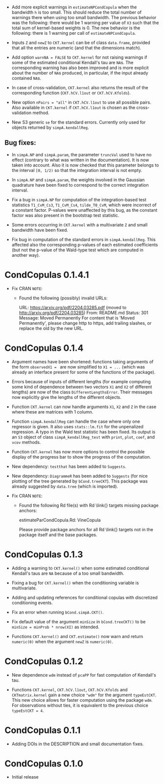
* Add more explicit warnings in `estimateNPCondCopula` when the bandwidth `h`
is too small. This should reduce the total number of warnings there when using
too small bandwidth. The previous behavior was the following: there would be 1
warning per value of `X3` such that the total sum of kernel-based weights is 0.
The new behavior is the following: there is 1 warning per call of
`estimateNPCondCopula`.

* Inputs `Z` and `newZ` to `CKT.kernel` can be of class `data.frame`, provided
that all the entries are numeric (and that the dimensions match).

* Add option `warnNA = FALSE` to `CKT.kernel` for not raising warnings if some
of the estimated conditional Kendall's tau are `NA`s. The corresponding warning
has also been improved and is more explicit about the number of `NA`s produced,
in particular, if the input already contained `NA`s.

* In case of cross-validation, `CKT.kernel` also returns the result of the
corresponding function (`CKT.hCV.l1out` or `CKT.hCV.Kfolds`).

* New option `nPairs = "all"` in `CKT.hCV.l1out` to use all possible pairs.
Also available in `CKT.kernel` if `CKT.hCV.l1out` is chosen as the cross-validation
method.

* New S3 generic `se` for the standard errors. Currently only used for objects
returned by `simpA.kendallReg`.


## Bug fixes:

* In `simpA.NP` and `simpA.param`, the parameter `truncVal` used to have no
effect (contrary to what was written in the documentation). It is now taken into
account. Also it is now checked that this parameter belongs to the interval
`[0, 1/2)` so that the integration interval is not empty.

* In `simpA.NP` and `simpA.param`, the weights involved in the Gaussian quadrature
have been fixed to correspond to the correct integration interval.

* Fix a bug in `simpA.NP` for computation of the integration-based test statistics
`T1_CvM_Cs3`, `T1_CvM_Cs4`, `tilde_T0_CvM`, which were incorrect of a constant
factor. P-values were unaffected by this bug, as the constant factor was also
present in the bootstrap test statistic.

* Some errors occurring in `CKT.kernel` with a multivariate `Z` and small
bandwidth have been fixed.

* Fix bug in computation of the standard errors in `simpA.kendallReg`. This
affected also the corresponding p-values of each estimated coefficients
(but not the p-value of the Wald-type test which are computed in another way).


# CondCopulas 0.1.4.1

* Fix CRAN `NOTE`: 
  * Found the following (possibly) invalid URLs:
  
      URL: https://arxiv.org/pdf/2204.03285.pdf (moved to http://arxiv.org/pdf/2204.03285)
        From: README.md
        Status: 301
        Message: Moved Permanently
    For content that is 'Moved Permanently', please change http to https,
    add trailing slashes, or replace the old by the new URL.


# CondCopulas 0.1.4

* Argument names have been shortened: functions taking arguments of the form
`observedX1 = ` are now simplified to `X1 = ...`
(which was already an interface present for some of the functions of the package).

* Errors because of inputs of different lengths (for example computing some kind
of dependence between two vectors `X1` and `X2` of different lengths) are now
of the class `DifferentLengthsError`. Their messages now explicitly give the
lengths of the different objects.

* Function `CKT.kernel` can now handle arguments `X1`, `X2` and `Z` in the case
where these are matrices with 1 column.

* Function `simpA.kendallReg` can handle the case where only one regressor is given.
It also uses `stats::lm.fit` for the unpenalized regression.
A typo in the Wald test statistic has been fixed.
Its output is an `S3` object of class `simpA_kendallReg_test`
with `print`, `plot`, `coef`, and `vcov` methods.

* Function `CKT.kernel` has now more options to control the possible display of
the progress bar to show the progress of the computation.

* New dependency: `testthat` has been added to `Suggests`.

* New dependency: `DiagrammeR` has been added to `Suggests`
(for nice plotting of the tree generated by `bCond.treeCKT`).
This package was already suggested by `data.tree` (which is imported).

* Fix CRAN `NOTE`: 
  * Found the following Rd file(s) with Rd \link{} targets missing package anchors:
  
      estimateParCondCopula.Rd: VineCopula
	  
    Please provide package anchors for all Rd \link{} targets not in the
    package itself and the base packages.


# CondCopulas 0.1.3

* Adding a warning to `CKT.kernel()` when some estimated conditional Kendall's
taus are `NA` because of a too small bandwidth.

* Fixing a bug for `CKT.kernel()` when the conditioning variable is multivariate.

* Adding and updating references for conditional copulas with discretized conditioning events.

* Fix an error when running `bCond.simpA.CKT()`.

* Fix default value of the argument `minSize` in `bCond.treeCKT()` to be
`minSize = minProb * nrow(XI)` as intended.

* Functions `CKT.kernel()` and `CKT.estimate()` now warn and return `numeric(0)`
when the argument `newZ` is `numeric(0)`.


# CondCopulas 0.1.2

* New dependence `wdm` instead of `pcaPP` for fast computation of Kendall's tau.

* Functions `CKT.kernel`, `CKT.hCV.l1out`, `CKT.hCV.Kfolds` and `CKTmatrix.kernel`
gain a new choice `"wdm"` for the argument `typeEstCKT`. This new choice allows
for faster computation using the package `wdm`. For observations without ties,
it is equivalent to the previous choice `typeEstCKT = 4`.


# CondCopulas 0.1.1

* Adding DOIs in the DESCRIPTION and small documentation fixes.


# CondCopulas 0.1.0

* Initial release
